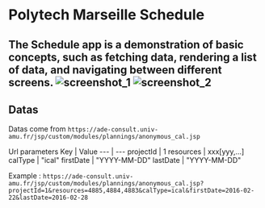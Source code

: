 # Polytech Marseille Schedule
The Schedule app is a demonstration of basic concepts, such as fetching data, rendering a list of data, and navigating between different screens.
![screenshot_1](http://i.imgur.com/FJbMny6.png)
![screenshot_2](http://imgur.com/vrLh8mi.png)
----------
## Datas
Datas come from `https://ade-consult.univ-amu.fr/jsp/custom/modules/plannings/anonymous_cal.jsp`

Url parameters
Key | Value
--- | ---
projectId | 1
resources | xxx[yyy,...]
calType | "ical"
firstDate | "YYYY-MM-DD"
lastDate | "YYYY-MM-DD"

Example : `https://ade-consult.univ-amu.fr/jsp/custom/modules/plannings/anonymous_cal.jsp?projectId=1&resources=4885,4884,4883&calType=ical&firstDate=2016-02-22&lastDate=2016-02-28`
